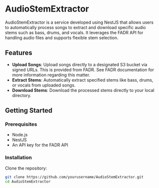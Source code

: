 # AudioStemExtractor

AudioStemExtractor is a service developed using NestJS that allows users to automatically process songs to extract and download specific audio stems such as bass, drums, and vocals. It leverages the FADR API for handling audio files and supports flexible stem selection.

## Features

- **Upload Songs**: Upload songs directly to a designated S3 bucket via signed URLs. This is provided from FADR. See FADR documentation for more information regarding this matter.
- **Extract Stems**: Automatically extract specified stems like bass, drums, or vocals from uploaded songs.
- **Download Stems**: Download the processed stems directly to your local directory.

## Getting Started

### Prerequisites

- Node.js
- NestJS
- An API key for the FADR API

### Installation

Clone the repository:

```bash
git clone https://github.com/yourusername/AudioStemExtractor.git
cd AudioStemExtractor
